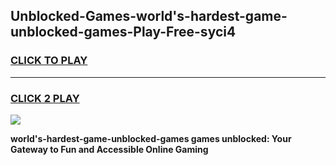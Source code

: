 
## Unblocked-Games-world's-hardest-game-unblocked-games-Play-Free-syci4
<h3>
<a href="https://premium76.site?title=world's-hardest-game-unblocked-games&ref=17A">CLICK TO PLAY</a></h3>
<hr>

<h3>
<a href="https://premium76.site?title=world's-hardest-game-unblocked-games&ref=17A">CLICK 2 PLAY</a>
  
</h3>

<a href="https://premium76.site?title=world's-hardest-game-unblocked-games&ref=17A"><img src="https://clearcache.store/games.png"></a>


**world's-hardest-game-unblocked-games games unblocked: Your Gateway to Fun and Accessible Online Gaming**
